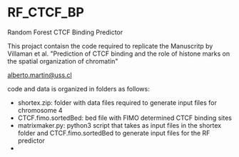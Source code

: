 # RF_CTCF_BP
Random Forest CTCF Binding Predictor


This projact contaisn the code required to replicate the Manuscritp by Villaman et al. "Prediction of CTCF binding and the role of histone marks on the spatial organization of chromatin"


alberto.martin@uss.cl

code and data is organized in folders as follows:

  - shortex.zip: folder with data files required to generate input files for chromosome 4
  - CTCF.fimo.sortedBed: bed file with FIMO determined CTCF binding sites
  - matrixmaker.py: python3 script that takes as input files in the shortex folder and CTCF.fimo.sortedBed to generate input files for the RF predictor
  - 
